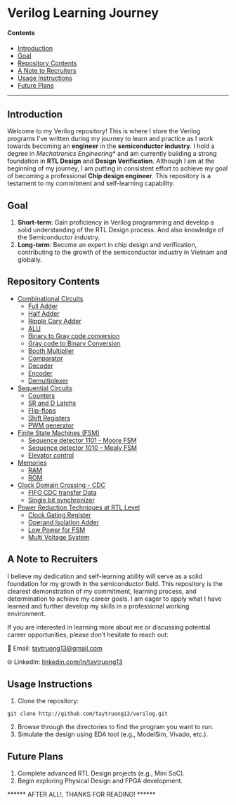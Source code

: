 # Verilog Learning Journey 
#### Contents 
- [Introduction](#introduction)
- [Goal](#goal)
- [Repository Contents](#repocontents)
- [A Note to Recruiters](#notetorecruiters)
- [Usage Instructions](#instructions)
- [Future Plans](#futureplans)


---
<a name="introduction"></a>
## Introduction
Welcome to my Verilog repository! This is where I store the Verilog programs I've written during my journey to learn and practice as I work towards becoming an **engineer** in the **semiconductor industry**.
I hold a degree in *Mechatronics Engineering** and am currently building a strong foundation in **RTL Design** and **Design Verification**. Although I am at the beginning of my journey, I am putting in consistent effort to achieve my goal of becoming a professional **Chip design engineer**. This repository is a testament to my commitment and self-learning capability. 

<a name="goal"></a>
## Goal
1. **Short-term**: Gain proficiency in Verilog programming and develop a solid understanding of the RTL Design process. And also knowledge of the Semiconductor industry.
2. **Long-term**: Become an expert in chip design and verification, contributing to the growth of the semiconductor industry in Vietnam and globally.

<a name="repocontents"></a>
## Repository Contents 
- [Combinational Circuits](https://github.com/taytruong13/verilog/tree/main/Practice-Combinational-Circuit)
    - [Full Adder](https://github.com/taytruong13/verilog/tree/main/Practice-Combinational-Circuit/ALU)
    - [Half Adder](https://github.com/taytruong13/verilog/tree/main/Practice-Combinational-Circuit/HalfAdder)
    - [Ripple Cary Adder](https://github.com/taytruong13/verilog/tree/main/Practice-Combinational-Circuit/RippleCarryAdder)
    - [ALU](https://github.com/taytruong13/verilog/tree/main/Practice-Combinational-Circuit/ALU)
    - [Binary to Gray code conversion](https://github.com/taytruong13/verilog/tree/main/Practice-Combinational-Circuit/BinaryGrayCodeConversion)
    - [Gray code to Binary Conversion](https://github.com/taytruong13/verilog/tree/main/Practice-Combinational-Circuit/GrayCodeBinaryConversion)
    - [Booth Multiplier](https://github.com/taytruong13/verilog/tree/main/Practice-Combinational-Circuit/Booth_Multiplier)
    - [Comparator](https://github.com/taytruong13/verilog/tree/main/Practice-Combinational-Circuit/Comparator)
    - [Decoder](https://github.com/taytruong13/verilog/tree/main/Practice-Combinational-Circuit/Decoder)
    - [Encoder](https://github.com/taytruong13/verilog/tree/main/Practice-Combinational-Circuit/Encoders)
    - [Demultiplexer](https://github.com/taytruong13/verilog/tree/main/Practice-Combinational-Circuit/Demultiplexer)
- [Sequential Circuits](https://github.com/taytruong13/verilog/tree/main/Practice-Sequential-Circuit)
    - [Counters](https://github.com/taytruong13/verilog/tree/main/Practice-Sequential-Circuit/Counter)
    - [SR and D Latchs](https://github.com/taytruong13/verilog/tree/main/Practice-Sequential-Circuit/SR-D_Latch)
    - [Flip-flops](https://github.com/taytruong13/verilog/tree/main/Practice-Sequential-Circuit/Flip-flops)
    - [Shift Registers](https://github.com/taytruong13/verilog/tree/main/Practice-Sequential-Circuit/Shift_Registers)
    - [PWM generator](https://github.com/taytruong13/verilog/tree/main/Practice-Sequential-Circuit/PWM)
- [Finite State Machines (FSM)](https://github.com/taytruong13/verilog/tree/main/Practice-FSM)
    - [Sequence detector 1101 - Moore FSM](https://github.com/taytruong13/verilog/tree/main/Practice-FSM/FSM_Moore_detector_1101)
    - [Sequence detector 1010 - Mealy FSM](https://github.com/taytruong13/verilog/tree/main/Practice-FSM/FSM_Mealy_detector_1010)
    - [Elevator control](https://github.com/taytruong13/verilog/tree/main/Practice-FSM/Elevator)
- [Memories](https://github.com/taytruong13/verilog/tree/main/Practice-Memories)
    - [RAM](https://github.com/taytruong13/verilog/tree/main/Practice-Memories/RAM)
    - [ROM](https://github.com/taytruong13/verilog/tree/main/Practice-Memories/ROM)
- [Clock Domain Crossing - CDC](https://github.com/taytruong13/verilog/tree/main/Practice-Clock-Domain-Crossing-CDC)
	- [FIFO CDC transfer Data](https://github.com/taytruong13/verilog/tree/main/Practice-Clock-Domain-Crossing-CDC/fifo-cdc-transfer-data)
	- [Single bit synchronizer](https://github.com/taytruong13/verilog/tree/main/Practice-Clock-Domain-Crossing-CDC/single_bit_synchronizer)
- [Power Reduction Techniques at RTL Level](https://github.com/taytruong13/verilog/tree/main/Power-Reduction-Techniques)
	- [Clock Gating Register](https://github.com/taytruong13/verilog/tree/main/Power-Reduction-Techniques/Clock_Gating_register)
 	- [Operand Isolation Adder](https://github.com/taytruong13/verilog/tree/main/Power-Reduction-Techniques/Operand_isolation_adder)
	- [Low Power for FSM](https://github.com/taytruong13/verilog/tree/main/Power-Reduction-Techniques/Low_Power_FSM)
 	- [Multi Voltage System](https://github.com/taytruong13/verilog/tree/main/Power-Reduction-Techniques/Multi_voltage_system)


<a name="notetorecruiters"></a>
## A Note to Recruiters
I believe my dedication and self-learning ability will serve as a solid foundation for my growth in the semiconductor field.
This repository is the clearest demonstration of my commitment, learning process, and determination to achieve my career goals.
I am eager to apply what I have learned and further develop my skills in a professional working environment.

If you are interested in learning more about me or discussing potential career opportunities, please don’t hesitate to reach out:

📧 Email: [taytruong13@gmail.com](taytruong13@gmail.com)

🌐 LinkedIn: [linkedin.com/in/taytruong13](linkedin.com/in/taytruong13)

<a name="instructions"></a>
## Usage Instructions
1. Clone the repository:
```
git clone http://github.com/taytruong13/verilog.git
```
2. Browse through the directories to find the program you want to run. 
3. Simulate the design using EDA tool (e.g., ModelSim, Vivado, etc.).

<a name="futureplans"></a>
## Future Plans
1. Complete advanced RTL Design projects (e.g., Mini SoC).
2. Begin exploring Physical Design and FPGA development. 





****** AFTER ALL!, THANKS FOR READING! ******
